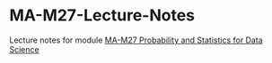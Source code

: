# MA-M27-Lecture-Notes
Lecture notes for module [MA-M27 Probability and Statistics for Data Science](https://finkelshtein.github.io/MA-M27-Lecture-Notes/)
